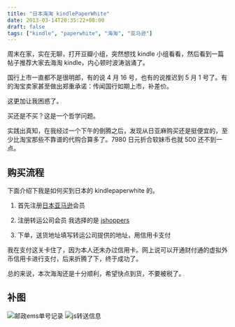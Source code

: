 ```yaml
---
title: "日本海淘 kindlePaperWhite"
date: 2013-03-14T20:35:22+08:00
draft: false
tags: ["kindle", "paperwhite", "海淘", "亚马逊"]
---
```


周末在家，实在无聊，打开豆瓣小组，突然想找 kindle 小组看看，然后看到一篇帖子推荐大家去海淘 kindle，内心顿时波涛汹涌了。

国行上市一直都不是很明郎，有的说 4 月 16 号，也有的说推迟到 5 月 1 号了。有的淘宝卖家甚至做出郑重承诺：传闻国行如期上市，补差价。

这更加让我困惑了。

买还是不买？这是一个哲学问题。

实践出真知，在我经过一个下午的倒腾之后，发现从日亚麻购买还是挺便宜的，至少比淘宝那些不靠谱的代购合算多了。7980 日元折合软妹币也就 500 还不到一点。

## 购买流程

下面介绍下我是如何买到日本的 kindlepaperwhite 的。

1. 首先注册[日本亚马逊](https://www.amazon.co.jp)会员

2. 注册转运公司会员 我选择的是 [jshoppers](http://www.jshoppers.com)

3. 下单，送货地址填写转运公司提供的地址，用信用卡支付

我在支付这关卡住了，因为本人还未办过信用卡。网上说可以开通财付通的虚拟外币信用卡进行支付，后来折腾了下，终于成功了。

总的来说，本次海淘还是十分顺利，希望快点到货，不要被税了。

## 补图

![邮政ems单号记录](https://sfault-image.b0.upaiyun.com/358/293/3582936281-5784f07bb9354)
![js转送信息](https://sfault-image.b0.upaiyun.com/137/712/1377129035-5784f0bb6c321)
